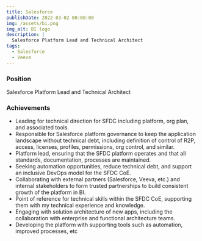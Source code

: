 ```yaml
---
title: Salesforce
publishDate: 2022-03-02 00:00:00
img: /assets/bi.png
img_alt: BI logo
description: |
  Salesforce Platform Lead and Technical Architect
tags:
  - Salesforce
  - Veeva
---
```


### Position

Salesforce Platform Lead and Technical Architect

### Achievements

- Leading for technical direction for SFDC including platform, org plan, and associated tools.
- Responsible for Salesforce platform governance to keep the application landscape without technical debt, including definition of control of R2P, access, licenses, profiles, permissions, org control, and similar.
- Platform lead, ensuring that the SFDC platform operates and that all standards, documentation, processes are maintained.
- Seeking automation opportunities, reduce technical debt, and support an inclusive DevOps model for the SFDC CoE.
- Collaborating with external partners (Salesforce, Veeva, etc.) and internal stakeholders to form trusted partnerships to build consistent growth of the platform in BI.
- Point of reference for technical skills within the SFDC CoE, supporting them with my technical experience and knowledge.
- Engaging with solution architecture of new apps, including the collaboration with enterprise and functional architecture teams.
- Developing the platform with supporting tools such as automation, improved processes, etc
